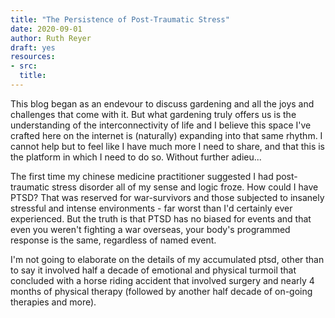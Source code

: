 ```yaml
---
title: "The Persistence of Post-Traumatic Stress"
date: 2020-09-01
author: Ruth Reyer
draft: yes
resources:
- src: 
  title: 
---
```


This blog began as an endevour to discuss gardening and all the joys and challenges that come with it. But what gardening truly offers us is the understanding of the interconnectivity of life and I believe this space I've crafted here on the internet is (naturally) expanding into that same rhythm. I cannot help but to feel like I have much more I need to share, and that this is the platform in which I need to do so. Without further adieu...

The first time my chinese medicine practitioner suggested I had post-traumatic stress disorder all of my sense and logic froze. How could I have PTSD? That was reserved for war-survivors and those subjected to insanely stressful and intense environments - far worst than I'd certainly ever experienced. But the truth is that PTSD has no biased for events and that even you weren't fighting a war overseas, your body's programmed response is the same, regardless of named event.

I'm not going to elaborate on the details of my accumulated ptsd, other than to say it involved half a decade of emotional and physical turmoil that concluded with a horse riding accident that involved surgery and nearly 4 months of physical therapy (followed by another half decade of on-going therapies and more).
